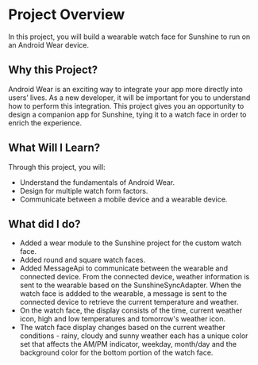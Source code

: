 <h1>Project Overview</h1>

In this project, you will build a wearable watch face for Sunshine to run on an Android Wear device.

<h2>Why this Project?</h2>

Android Wear is an exciting way to integrate your app more directly into users’ lives. As a new developer, it will be important for you to understand how to perform this integration. This project gives you an opportunity to design a companion app for Sunshine, tying it to a watch face in order to enrich the experience.

<h2>What Will I Learn?</h2>

Through this project, you will:

* Understand the fundamentals of Android Wear.
* Design for multiple watch form factors.
* Communicate between a mobile device and a wearable device.

<h2>What did I do?</h2>

* Added a wear module to the Sunshine project for the custom watch face.
* Added round and square watch faces.
* Added MessageApi to communicate between the wearable and connected device. From the connected device, weather information is sent to the wearable based on the SunshineSyncAdapter. When the watch face is addded to the wearable, a message is sent to the connected device to retrieve the current temperature and weather.
* On the watch face, the display consists of the time, current weather icon, high and low temperatures and tomorrow's weather icon.
* The watch face display changes based on the current weather conditions - rainy, cloudy and sunny weather each has a unique color set that affects the AM/PM indicator, weekday, month/day and the background color for the bottom portion of the watch face.